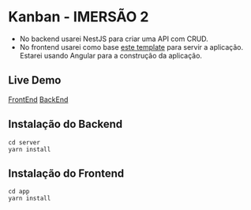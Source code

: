 # Kanban - IMERSÃO 2

- No backend usarei NestJS para criar uma API com CRUD.
- No frontend usarei como base [este template](https://www.frontendmentor.io/challenges/kanban-task-management-web-app-wgQLt-HlbB) para servir a aplicação. Estarei usando Angular para a construção da aplicação.

## Live Demo
[FrontEnd](https://kanban-production-643d.up.railway.app/)
[BackEnd](https://kanban-production-a6a2.up.railway.app/)

## Instalação do Backend
```
cd server
yarn install
```

## Instalação do Frontend
```
cd app
yarn install
```